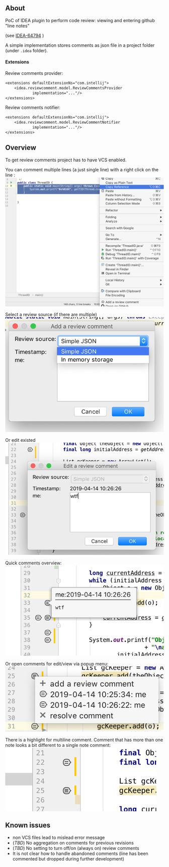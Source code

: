 ## About

PoC of IDEA plugin to perform code review: viewing and entering github "line notes"

(see [IDEA-64794](https://youtrack.jetbrains.com/issue/IDEA-64794) )

A simple implementation stores comments as json file in a project folder (under `.idea` folder).

#### Extensions
Review comments provider:
```
<extensions defaultExtensionNs="com.intellij">
    <idea.reviewcomment.model.ReviewCommentsProvider
            implementation="..."/>
</extensions>
```

Review comments notifier:
```
<extensions defaultExtensionNs="com.intellij">
    <idea.reviewcomment.model.ReviewCommentNotifier
            implementation="..."/>
</extensions>
```


## Overview

To get review comments project has to have VCS enabled.

You can comment multiple lines (a just single line) with a right click on the line :
![](https://raw.githubusercontent.com/vladimirdolzhenko/reviewcomment/master/images/popup.png?raw=true)

Select a review source (if there are multiple)
![](https://raw.githubusercontent.com/vladimirdolzhenko/reviewcomment/master/images/new_comment_editor.png?raw=true)

Or edit existed
![](https://raw.githubusercontent.com/vladimirdolzhenko/reviewcomment/master/images/comment_editor.png?raw=true)

Quick comments overview:
![](https://raw.githubusercontent.com/vladimirdolzhenko/reviewcomment/master/images/tooltip.png?raw=true)

Or open comments for edit/view via popup menu:
![](https://raw.githubusercontent.com/vladimirdolzhenko/reviewcomment/master/images/comments_popup.png?raw=true)

There is a highlight for multiline comment. Comment that has more than one note looks a bit different to a single note comment:
![](https://raw.githubusercontent.com/vladimirdolzhenko/reviewcomment/master/images/review_gutter_icons.png?raw=true)

## Known issues

* non VCS files lead to mislead error message
* (*TBD*) No aggregation on comments for previous revisions
* (*TBD*) No setting to turn off/on (always on) review comments
* It is not clear how to handle abandoned comments (line has been commented but dropped during further development)
